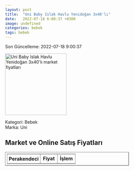 ```yaml
---
layout: post
title:  "Uni Baby Islak Havlu Yenidoğan 3x40'lı"
date:   2022-07-18 6:00:37 +0300
image: undefined
categories: bebek
tags: bebek
---
```


Son Güncelleme: 2022-07-18 9:00:37

<img src="undefined" width="200" alt="Uni Baby Islak Havlu Yenidoğan 3x40'lı market fiyatları" />

Kategori: Bebek
<br />
Marka: Uni

<h2>Market ve Online Satış Fiyatları</h2>

<table border="1" style="padding: 5px;width:80%;">
  <tr>
    <td style="padding: 5px;"><strong>Perakendeci</strong></td>
    <td><strong>Fiyat</strong></td>
    <td><strong>İşlem</strong></td>
  </tr>
  
</table>
